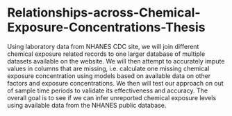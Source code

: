 # Relationships-across-Chemical-Exposure-Concentrations-Thesis
Using laboratory data from NHANES CDC site, we will join different chemical exposure related records to one larger database of multiple datasets available on the website. We will then attempt to accurately impute values in columns that are missing, i.e. calculate one missing chemical exposure concentration using models based on available data on other factors and exposure concentrations. We then will test our approach on out of sample time periods to validate its effectiveness and accuracy. The overall goal is to see if we can infer unreported chemical exposure levels using available data from the NHANES public database.
